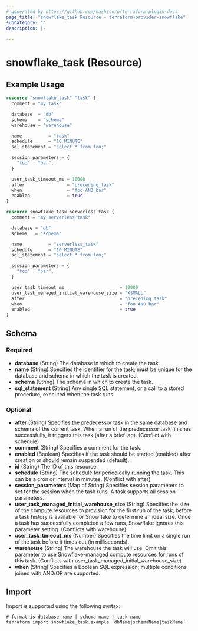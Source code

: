 ```yaml
---
# generated by https://github.com/hashicorp/terraform-plugin-docs
page_title: "snowflake_task Resource - terraform-provider-snowflake"
subcategory: ""
description: |-
  
---
```


# snowflake_task (Resource)



## Example Usage

```terraform
resource "snowflake_task" "task" {
  comment = "my task"

  database  = "db"
  schema    = "schema"
  warehouse = "warehouse"

  name          = "task"
  schedule      = "10 MINUTE"
  sql_statement = "select * from foo;"

  session_parameters = {
    "foo" : "bar",
  }

  user_task_timeout_ms = 10000
  after                = "preceding_task"
  when                 = "foo AND bar"
  enabled              = true
}

resource snowflake_task serverless_task {
  comment = "my serverless task"

  database = "db"
  schema   = "schema"

  name          = "serverless_task"
  schedule      = "10 MINUTE"
  sql_statement = "select * from foo;"

  session_parameters = {
    "foo" : "bar",
  }

  user_task_timeout_ms                     = 10000
  user_task_managed_initial_warehouse_size = "XSMALL"
  after                                    = "preceding_task"
  when                                     = "foo AND bar"
  enabled                                  = true
}
```

<!-- schema generated by tfplugindocs -->
## Schema

### Required

- **database** (String) The database in which to create the task.
- **name** (String) Specifies the identifier for the task; must be unique for the database and schema in which the task is created.
- **schema** (String) The schema in which to create the task.
- **sql_statement** (String) Any single SQL statement, or a call to a stored procedure, executed when the task runs.

### Optional

- **after** (String) Specifies the predecessor task in the same database and schema of the current task. When a run of the predecessor task finishes successfully, it triggers this task (after a brief lag). (Conflict with schedule)
- **comment** (String) Specifies a comment for the task.
- **enabled** (Boolean) Specifies if the task should be started (enabled) after creation or should remain suspended (default).
- **id** (String) The ID of this resource.
- **schedule** (String) The schedule for periodically running the task. This can be a cron or interval in minutes. (Conflict with after)
- **session_parameters** (Map of String) Specifies session parameters to set for the session when the task runs. A task supports all session parameters.
- **user_task_managed_initial_warehouse_size** (String) Specifies the size of the compute resources to provision for the first run of the task, before a task history is available for Snowflake to determine an ideal size. Once a task has successfully completed a few runs, Snowflake ignores this parameter setting. (Conflicts with warehouse)
- **user_task_timeout_ms** (Number) Specifies the time limit on a single run of the task before it times out (in milliseconds).
- **warehouse** (String) The warehouse the task will use. Omit this parameter to use Snowflake-managed compute resources for runs of this task. (Conflicts with user_task_managed_initial_warehouse_size)
- **when** (String) Specifies a Boolean SQL expression; multiple conditions joined with AND/OR are supported.

## Import

Import is supported using the following syntax:

```shell
# format is database name | schema name | task name
terraform import snowflake_task.example 'dbName|schemaName|taskName'
```
